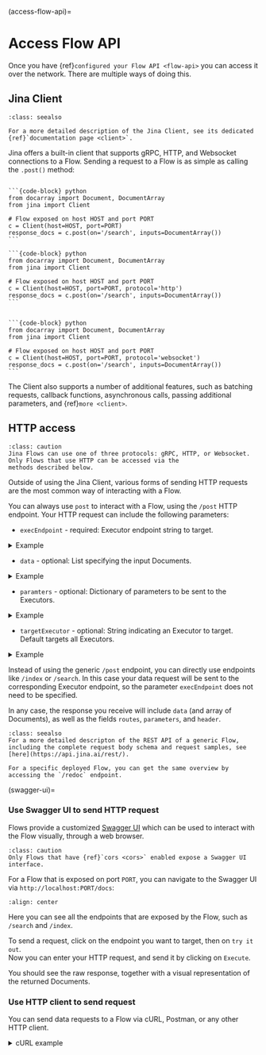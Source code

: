 (access-flow-api)=
# Access Flow API

Once you have {ref}`configured your Flow API <flow-api>` you can access it over the network.
There are multiple ways of doing this.

## Jina Client

```{admonition} See Also
:class: seealso

For a more detailed description of the Jina Client, see its dedicated {ref}`documentation page <client>`.
```

Jina offers a built-in client that supports gRPC, HTTP, and Websocket connections to a Flow.
Sending a request to a Flow is as simple as calling the `.post()` method:

````{tab} gRPC

```{code-block} python
from docarray import Document, DocumentArray
from jina import Client

# Flow exposed on host HOST and port PORT
c = Client(host=HOST, port=PORT)
response_docs = c.post(on='/search', inputs=DocumentArray())
```
````

````{tab} HTTP
```{code-block} python
from docarray import Document, DocumentArray
from jina import Client

# Flow exposed on host HOST and port PORT
c = Client(host=HOST, port=PORT, protocol='http')
response_docs = c.post(on='/search', inputs=DocumentArray())
```
````

````{tab} WebSocket

```{code-block} python
from docarray import Document, DocumentArray
from jina import Client

# Flow exposed on host HOST and port PORT
c = Client(host=HOST, port=PORT, protocol='websocket')
response_docs = c.post(on='/search', inputs=DocumentArray())
```
````

The Client also supports a number of additional features, such as batching requests, callback functions, asynchronous calls,
passing additional parameters, and {ref}`more <client>`.

## HTTP access

```{admonition} Available Protocols
:class: caution
Jina Flows can use one of three protocols: gRPC, HTTP, or Websocket. Only Flows that use HTTP can be accessed via the
methods described below.
```

Outside of using the Jina Client, various forms of sending HTTP requests are the most common way of interacting with a Flow.

You can always use `post` to interact with a Flow, using the `/post` HTTP endpoint.
Your HTTP request can include the following parameters:

- `execEndpoint` - required: Executor endpoint string to target.

<details>
  <summary>Example</summary>
    ```
    "execEndpoint": "/index"
    ```
</details>

- `data` - optional: List specifying the input Documents.

<details>
  <summary>Example</summary>
    ```
    "data": [{"text": "hello"}, {"text": "world"]
    ```
</details>

- `paramters` - optional: Dictionary of parameters to be sent to the Executors.

<details>
  <summary>Example</summary>
    ```
    "parameters": {"param1": "hello world"}
    ```
</details>

- `targetExecutor` - optional: String indicating an Executor to target. Default targets all Executors.

<details>
  <summary>Example</summary>
    ```
    "targetExecutor": "MyExec"
    ```
</details>

Instead of using the generic `/post` endpoint, you can directly use endpoints like `/index` or `/search`.
In this case your data request will be sent to the corresponding Executor endpoint, so the parameter `execEndpoint` does not need to be specified.

In any case, the response you receive will include `data` (and array of Documents), as well as the fields `routes`, `parameters`, and `header`.

```{admonition} Flow REST API
:class: seealso
For a more detailed descripton of the REST API of a generic Flow, including the complete request body schema and request samples, see [here](https://api.jina.ai/rest/).

For a specific deployed Flow, you can get the same overview by accessing the `/redoc` endpoint.
```

(swagger-ui)=
### Use Swagger UI to send HTTP request

Flows provide a customized [Swagger UI](https://swagger.io/tools/swagger-ui/) which can be used to interact with the Flow
visually, through a web browser.

```{admonition} Available Protocols
:class: caution
Only Flows that have {ref}`cors <cors>` enabled expose a Swagger UI interface.
```

For a Flow that is exposed on port `PORT`, you can navigate to the Swagger UI via `http://localhost:PORT/docs`:

```{figure} ../../../.github/2.0/swagger-ui.png
:align: center
```
Here you can see all the endpoints that are exposed by the Flow, such as `/search` and `/index`.

To send a request, click on the endpoint you want to target, then on `try it out`.
\
Now you can enter your HTTP request, and send it by clicking on `Execute`.

You should see the raw response, together with a visual representation of the returned Documents.

### Use HTTP client to send request

You can send data requests to a Flow via cURL, Postman, or any other HTTP client.

<details>
  <summary>cURL example</summary>

    ```console
    $ curl --request POST 'http://localhost:12345/post' --header 'Content-Type: application/json' -d '{"data": [{"text": "hello world"}],"execEndpoint": "/index"}'
    
    {
      "requestId": "e2978837-e5cb-45c6-a36d-588cf9b24309",
      "data": {
        "docs": [
          {
            "id": "84d9538e-f5be-11eb-8383-c7034ef3edd4",
            "granularity": 0,
            "adjacency": 0,
            "parentId": "",
            "text": "hello world",
            "chunks": [],
            "weight": 0.0,
            "matches": [],
            "mimeType": "",
            "tags": {
              "mimeType": "",
              "parentId": ""
            },
            "location": [],
            "offset": 0,
            "embedding": null,
            "scores": {},
            "modality": "",
            "evaluations": {}
          }
        ],
        "groundtruths": []
      },
      "header": {
        "execEndpoint": "/index",
        "targetPeapod": "",
        "noPropagate": false
      },
      "parameters": {},
      "routes": [
        {
          "pod": "gateway",
          "podId": "5742d5dd-43f1-451f-88e7-ece0588b7557",
          "startTime": "2021-08-05T07:26:58.636258+00:00",
          "endTime": "2021-08-05T07:26:58.636910+00:00",
          "status": null
        }
      ],
      "status": {
        "code": 0,
        "description": "",
        "exception": null
      }
    }
    ```
</details>